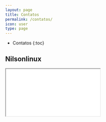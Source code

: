 ```yaml
---
layout: page
title: Contatos
permalink: /contatos/
icon: user
type: page
---
```


* Contatos
{:toc}

## Nilsonlinux


  <div class="large">
    <iframe src="{{site.contact_url}}">Loading...</iframe>
